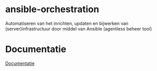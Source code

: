 # ansible-orchestration
Automatiseren van het inrichten, updaten en bijwerken van (server)infrastructuur door middel van Ansible (agentless beheer tool)


# Documentatie

[Documentatie](https://switchit.me/ansible-orchestration/index.html)